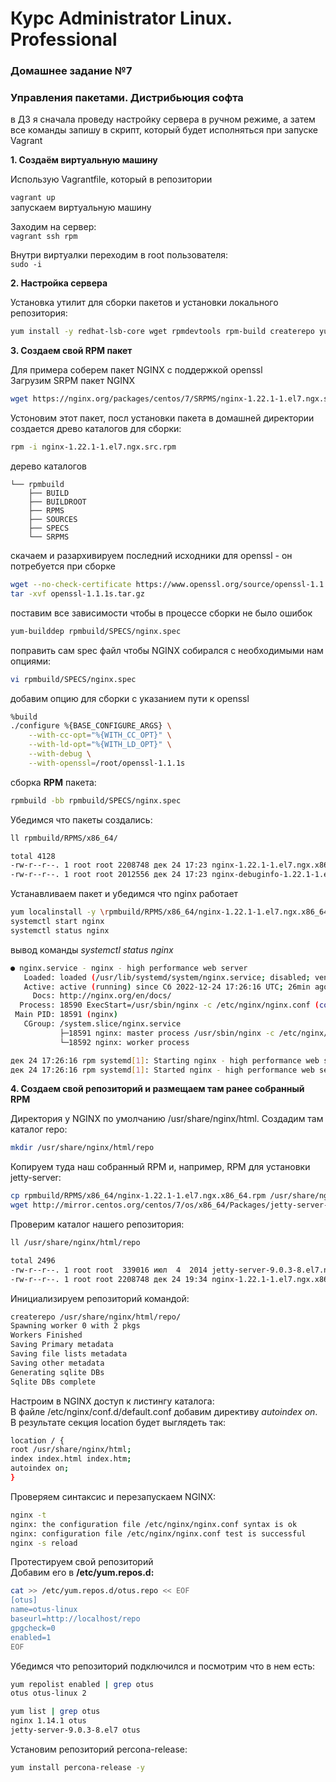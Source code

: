 # Курс Administrator Linux. Professional

### Домашнее задание №7
### Управления пакетами. Дистрибьюция софта

в ДЗ я сначала проведу настройку сервера в ручном режиме, а затем все команды запишу в скрипт, который будет исполняться при запуске Vagrant

**1. Создаём виртуальную машину**  
  
Использую Vagrantfile, который в репозитории    
  
  

```vagrant up ```  
запускаем виртуальную машину  
  

Заходим на сервер:  
```vagrant ssh rpm```  

Внутри виртуалки переходим в root пользователя:  
```sudo -i```  

**2. Настройка сервера**  

Установка утилит для сборки пакетов и установки локального репозитория:  
```bash
yum install -y redhat-lsb-core wget rpmdevtools rpm-build createrepo yum-utils
```  

**3. Создаем свой RPM пакет**  

Для примера соберем пакет NGINX с поддержкой openssl  
Загрузим SRPM пакет NGINX  
```bash
wget https://nginx.org/packages/centos/7/SRPMS/nginx-1.22.1-1.el7.ngx.src.rpm

```
Устоновим этот пакет, посл установки пакета в домашней директории создается древо каталогов для
сборки:  
```bash
rpm -i nginx-1.22.1-1.el7.ngx.src.rpm
```
дерево каталогов  
  
```  
└── rpmbuild  
    ├── BUILD  
    ├── BUILDROOT  
    ├── RPMS  
    ├── SOURCES  
    ├── SPECS  
    └── SRPMS  
```  
скачаем и разархивируем последний исходники для openssl - он
потребуется при сборке

```bash
wget --no-check-certificate https://www.openssl.org/source/openssl-1.1.1s.tar.gz
tar -xvf openssl-1.1.1s.tar.gz
```

поставим все зависимости чтобы в процессе сборки не было ошибок  
```bash
yum-builddep rpmbuild/SPECS/nginx.spec
```

поправить сам spec файл чтобы NGINX собирался с необходимыми нам опциями:  

```bash
vi rpmbuild/SPECS/nginx.spec
```
добавим опцию для сборки с указанием пути к openssl 

```bash
%build
./configure %{BASE_CONFIGURE_ARGS} \
    --with-cc-opt="%{WITH_CC_OPT}" \
    --with-ld-opt="%{WITH_LD_OPT}" \
    --with-debug \
    --with-openssl=/root/openssl-1.1.1s

```
сборка __RPM__ пакета:
```bash
rpmbuild -bb rpmbuild/SPECS/nginx.spec
```

Убедимся что пакеты создались:
```bash
ll rpmbuild/RPMS/x86_64/
```
```bash
total 4128
-rw-r--r--. 1 root root 2208748 дек 24 17:23 nginx-1.22.1-1.el7.ngx.x86_64.rpm
-rw-r--r--. 1 root root 2012556 дек 24 17:23 nginx-debuginfo-1.22.1-1.el7.ngx.x86_64.rpm

```

Устанавливаем пакет и убедимся что nginx работает
```bash
yum localinstall -y \rpmbuild/RPMS/x86_64/nginx-1.22.1-1.el7.ngx.x86_64.rpm
systemctl start nginx
systemctl status nginx
```
вывод команды _systemctl status nginx_
```bash
● nginx.service - nginx - high performance web server
   Loaded: loaded (/usr/lib/systemd/system/nginx.service; disabled; vendor preset: disabled)
   Active: active (running) since Сб 2022-12-24 17:26:16 UTC; 26min ago
     Docs: http://nginx.org/en/docs/
  Process: 18590 ExecStart=/usr/sbin/nginx -c /etc/nginx/nginx.conf (code=exited, status=0/SUCCESS)
 Main PID: 18591 (nginx)
   CGroup: /system.slice/nginx.service
           ├─18591 nginx: master process /usr/sbin/nginx -c /etc/nginx/nginx.conf
           └─18592 nginx: worker process

дек 24 17:26:16 rpm systemd[1]: Starting nginx - high performance web server...
дек 24 17:26:16 rpm systemd[1]: Started nginx - high performance web server.
```


**4. Создаем свой репозиторий и размещаем там ранее собранный RPM**

Директория у NGINX по умолчанию /usr/share/nginx/html. Создадим там каталог repo:  

```bash
mkdir /usr/share/nginx/html/repo
```

Копируем туда наш собранный RPM и, например, RPM для установки jetty-server:  
```bash
cp rpmbuild/RPMS/x86_64/nginx-1.22.1-1.el7.ngx.x86_64.rpm /usr/share/nginx/html/repo/
wget http://mirror.centos.org/centos/7/os/x86_64/Packages/jetty-server-9.0.3-8.el7.noarch.rpm -O /usr/share/nginx/html/repo/jetty-server-9.0.3-8.el7.noarch.rpm
```
Проверим каталог нашего репозитория:  
```bash
ll /usr/share/nginx/html/repo

total 2496
-rw-r--r--. 1 root root  339016 июл  4  2014 jetty-server-9.0.3-8.el7.noarch.rpm
-rw-r--r--. 1 root root 2208748 дек 24 19:34 nginx-1.22.1-1.el7.ngx.x86_64.rpm


```
Инициализируем репозиторий командой:  

```bash
createrepo /usr/share/nginx/html/repo/
Spawning worker 0 with 2 pkgs
Workers Finished
Saving Primary metadata
Saving file lists metadata
Saving other metadata
Generating sqlite DBs
Sqlite DBs complete

```

Настроим в NGINX доступ к листингу каталога:  
В  файле /etc/nginx/conf.d/default.conf добавим директиву _autoindex on_. В результате секция location будет выглядеть так:  
```bash
location / {
root /usr/share/nginx/html;
index index.html index.htm;
autoindex on; 
}
```
Проверяем синтаксис и перезапускаем NGINX:  
```bash
nginx -t
nginx: the configuration file /etc/nginx/nginx.conf syntax is ok
nginx: configuration file /etc/nginx/nginx.conf test is successful
nginx -s reload
```

Протестируем свой репозиторий  
Добавим его в **/etc/yum.repos.d:**  
```bash
cat >> /etc/yum.repos.d/otus.repo << EOF
[otus]
name=otus-linux
baseurl=http://localhost/repo
gpgcheck=0
enabled=1
EOF
```



Убедимся что репозиторий подключился и посмотрим что в нем есть:  
```bash
yum repolist enabled | grep otus
otus otus-linux 2

yum list | grep otus
nginx 1.14.1 otus
jetty-server-9.0.3-8.el7 otus
```
Установим репозиторий percona-release:  
```bash
yum install percona-release -y
```

